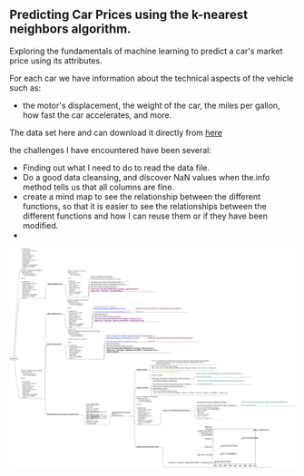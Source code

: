 ## Predicting Car Prices using the k-nearest neighbors algorithm. 


Exploring the fundamentals of machine learning to predict a car's market price using its attributes.

For each car we have information about the technical aspects of the vehicle such as:

- the motor's displacement, the weight of the car, the miles per gallon, how fast the car accelerates, and more.


The data set here and can download it directly from [here](https://archive.ics.uci.edu/ml/datasets/automobile)

the challenges I have encountered have been several:

- Finding out what I need to do to read the data file.
- Do a good data cleansing, and discover NaN values when the.info method tells us that all columns are fine.
- create a mind map to see the relationship between the different functions, so that it is easier to see the relationships between the different functions and how I can reuse them or if they have been modified.
-
![predicting.svg](predicting.svg)




